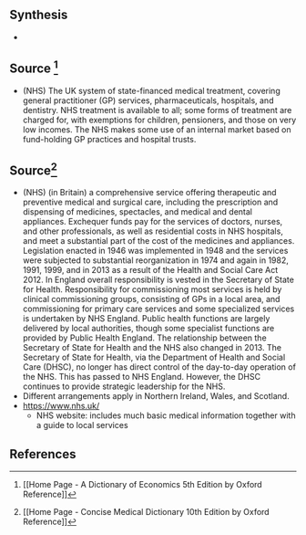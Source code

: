 ## Synthesis
- 
## Source [^1]
- (NHS) The UK system of state-financed medical treatment, covering general practitioner (GP) services, pharmaceuticals, hospitals, and dentistry. NHS treatment is available to all; some forms of treatment are charged for, with exemptions for children, pensioners, and those on very low incomes. The NHS makes some use of an internal market based on fund-holding GP practices and hospital trusts.
## Source[^2]
- (NHS) (in Britain) a comprehensive service offering therapeutic and preventive medical and surgical care, including the prescription and dispensing of medicines, spectacles, and medical and dental appliances. Exchequer funds pay for the services of doctors, nurses, and other professionals, as well as residential costs in NHS hospitals, and meet a substantial part of the cost of the medicines and appliances. Legislation enacted in 1946 was implemented in 1948 and the services were subjected to substantial reorganization in 1974 and again in 1982, 1991, 1999, and in 2013 as a result of the Health and Social Care Act 2012. In England overall responsibility is vested in the Secretary of State for Health. Responsibility for commissioning most services is held by clinical commissioning groups, consisting of GPs in a local area, and commissioning for primary care services and some specialized services is undertaken by NHS England. Public health functions are largely delivered by local authorities, though some specialist functions are provided by Public Health England. The relationship between the Secretary of State for Health and the NHS also changed in 2013. The Secretary of State for Health, via the Department of Health and Social Care (DHSC), no longer has direct control of the day-to-day operation of the NHS. This has passed to NHS England. However, the DHSC continues to provide strategic leadership for the NHS.
- Different arrangements apply in Northern Ireland, Wales, and Scotland.
- https://www.nhs.uk/
	- NHS website: includes much basic medical information together with a guide to local services
## References

[^1]: [[Home Page - A Dictionary of Economics 5th Edition by Oxford Reference]]
[^2]: [[Home Page - Concise Medical Dictionary 10th Edition by Oxford Reference]]